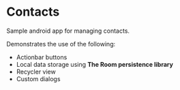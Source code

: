 # Contacts

Sample android app for managing contacts.

Demonstrates the use of the following:
* Actionbar buttons
* Local data storage using **The Room persistence library**
* Recycler view
* Custom dialogs


